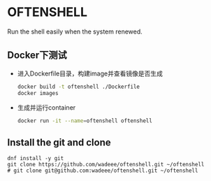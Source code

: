 # OFTENSHELL

Run the shell easily when the system renewed.

## Docker下测试

+ 进入Dockerfile目录，构建image并查看镜像是否生成

    ```bash
    docker build -t oftenshell ./Dockerfile
    docker images
    ```

+ 生成并运行container

    ```bash
    docker run -it --name=oftenshell oftenshell
    ```

## Install the git and clone

```shell script
dnf install -y git
git clone https://github.com/wadeee/oftenshell.git ~/oftenshell
# git clone git@github.com:wadeee/oftenshell.git ~/oftenshell
```
